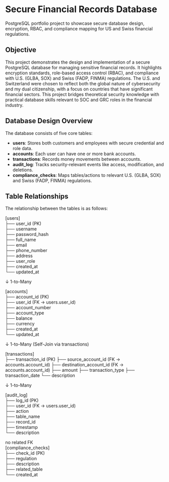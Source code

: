 # Secure Financial Records Database
PostgreSQL portfolio project to showcase secure database design, encryption, RBAC, and compliance mapping for US and Swiss financial regulations.

## Objective
This project demonstrates the design and implementation of a secure PostgreSQL database for managing sensitive financial records. It highlights encryption standards, role-based access control (RBAC), and compliance with U.S. (GLBA, SOX) and Swiss (FADP, FINMA) regulations. The U.S. and Switzerland were chosen to reflect both the global nature of cybersecurity and my dual citizenship, with a focus on countries that have significant financial sectors. This project bridges theoretical security knowledge with practical database skills relevant to SOC and GRC roles in the financial industry.

## Database Design Overview

The database consists of five core tables:

- **users**: Stores both customers and employees with secure credential and role data.
- **accounts**: Each user can have one or more bank accounts.
- **transactions**: Records money movements between accounts.
- **audit_log**: Tracks security-relevant events like access, modification, and deletions.
- **compliance_checks**: Maps tables/actions to relevant U.S. (GLBA, SOX) and Swiss (FADP, FINMA) regulations.

## Table Relationships

The relationship between the tables is as follows:

[users] <br>
 ├── user_id (PK) <br>
 ├── username <br> 
 ├── password_hash <br>
 ├── full_name <br>
 ├── email <br>
 ├── phone_number <br>
 ├── address <br>
 ├── user_role <br>
 ├── created_at <br>
 └── updated_at <br>

   ↓ 1-to-Many

[accounts] <br>
 ├── account_id (PK) <br>
 ├── user_id (FK → users.user_id) <br>
 ├── account_number <br>
 ├── account_type <br>
 ├── balance <br>
 ├── currency <br> 
 ├── created_at <br> 
 └── updated_at <br>

  ↓ 1-to-Many (Self-Join via transactions)

[transactions] <br>
 ├── transaction_id (PK)
 ├── source_account_id (FK → accounts.account_id)
 ├── destination_account_id (FK → accounts.account_id)
 ├── amount
 ├── transaction_type
 ├── transaction_date
 └── description

  ↓ 1-to-Many

[audit_log] <br>
 ├── log_id (PK) <br>
 ├── user_id (FK → users.user_id) <br>
 ├── action <br>
 ├── table_name <br>
 ├── record_id <br>
 ├── timestamp <br>
 └── description <br>

no related FK <br>
[compliance_checks] <br>
 ├── check_id (PK) <br>
 ├── regulation <br>
 ├── description <br>
 ├── related_table <br>
 └── created_at <br>


